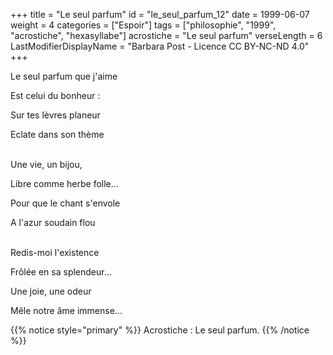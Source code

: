 +++
title = "Le seul parfum"
id = "le_seul_parfum_12"
date = 1999-06-07
weight = 4
categories = ["Espoir"]
tags = ["philosophie", "1999", "acrostiche", "hexasyllabe"]
acrostiche = "Le seul parfum"
verseLength = 6
LastModifierDisplayName = "Barbara Post - Licence CC BY-NC-ND 4.0"
+++

Le seul parfum que j'aime

Est celui du bonheur :

Sur tes lèvres planeur

Eclate dans son thème

 \
Une vie, un bijou,

Libre comme herbe folle...

Pour que le chant s'envole

A l'azur soudain flou

 \
Redis-moi l'existence

Frôlée en sa splendeur...

Une joie, une odeur

Mêle notre âme immense...

{{% notice style="primary" %}}
Acrostiche : Le seul parfum.
{{% /notice %}}
